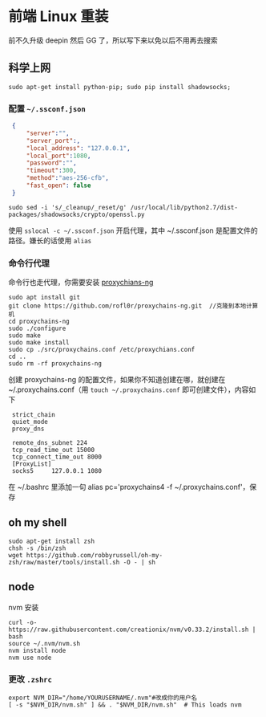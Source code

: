 <!-- ---
title:
tags: 
	- 编程
date: 2018/9/1
--- -->

#  前端 Linux 重装


前不久升级 deepin 然后 GG 了，所以写下来以免以后不用再去搜索

## 科学上网

```shell
sudo apt-get install python-pip; sudo pip install shadowsocks;
```


<!--more-->
### 配置 `~/.ssconf.json`

```json
 {
     "server":"",
     "server_port":,
     "local_address": "127.0.0.1",
     "local_port":1080,
     "password":"",
     "timeout":300,
     "method":"aes-256-cfb",
     "fast_open": false
 }
```

```shell
sudo sed -i 's/_cleanup/_reset/g' /usr/local/lib/python2.7/dist-packages/shadowsocks/crypto/openssl.py
```



使用 `sslocal -c ~/.ssconf.json` 开启代理，其中 ~/.ssconf.json 是配置文件的路径。嫌长的话使用 `alias`

### 命令行代理

命令行也走代理，你需要安装 [proxychians-ng](https://github.com/rofl0r/proxychains-ng)

 ```shell\
sudo apt install git
git clone https://github.com/rofl0r/proxychains-ng.git  //克隆到本地计算机
cd proxychains-ng   
sudo ./configure             
sudo make 
sudo make install
sudo cp ./src/proxychains.conf /etc/proxychians.conf 
cd ..   
sudo rm -rf proxychains-ng  
 ```

创建 proxychains-ng 的配置文件，如果你不知道创建在哪，就创建在 ~/.proxychains.conf（用 `touch ~/.proxychains.conf` 即可创建文件），内容如下

```
 strict_chain
 quiet_mode
 proxy_dns 

 remote_dns_subnet 224
 tcp_read_time_out 15000
 tcp_connect_time_out 8000
 [ProxyList]
 socks5     127.0.0.1 1080
```

在 ~/.bashrc 里添加一句 alias pc='proxychains4 -f ~/.proxychains.conf'，保存

## oh my shell

```shell
sudo apt-get install zsh
chsh -s /bin/zsh
wget https://github.com/robbyrussell/oh-my-zsh/raw/master/tools/install.sh -O - | sh
```

## node

nvm 安装

```shell
curl -o- https://raw.githubusercontent.com/creationix/nvm/v0.33.2/install.sh | bash
source ~/.nvm/nvm.sh
nvm install node 
nvm use node
```

### 更改 `.zshrc`

```shell
export NVM_DIR="/home/YOURUSERNAME/.nvm"#改成你的用户名
[ -s "$NVM_DIR/nvm.sh" ] && . "$NVM_DIR/nvm.sh"  # This loads nvm

```
